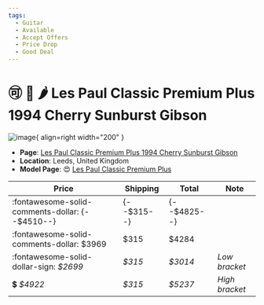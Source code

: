 ```yaml
---
tags:
  - Guitar
  - Available
  - Accept Offers
  - Price Drop
  - Good Deal
---
```


# :accept: :arrow_down_small: :hot_pepper: Les Paul Classic Premium Plus 1994 Cherry Sunburst Gibson

![image](https://rvb-img.reverb.com/image/upload/s--DylCekUJ--/a_0/t_card-square/v1700127818/ahl5ezpzxed3bkir4xro.jpg){ align=right width="200" }

* **Page**: [Les Paul Classic Premium Plus 1994 Cherry Sunburst Gibson](https://reverb.com/ca/item/75958633-les-paul-classic-premium-plus-1994-cherry-sunburst-gibson)
* **Location**: Leeds, United Kingdom
* **Model Page**: :heart_eyes: [Les Paul Classic Premium Plus](../../Models/les-paul-classic-premium-plus.md)


| Price | Shipping  | Total | Note    |
|-------|-----------|-------|---------|
| :fontawesome-solid-comments-dollar: {--$4510--} | {--$315--} | {--$4825--} | |
| :fontawesome-solid-comments-dollar: $3969 | $315 | $4284 | |
| :fontawesome-solid-dollar-sign: _$2699_ | _$315_ | _$3014_ | _Low bracket_ |
| :heavy_dollar_sign: _$4922_ | _$315_ | _$5237_ | _High bracket_ |
